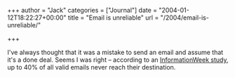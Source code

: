 +++
author = "Jack"
categories = ["Journal"]
date = "2004-01-12T18:22:27+00:00"
title = "Email is unreliable"
url = "/2004/email-is-unreliable/"

+++

I've always thought that it was a mistake to send an email and assume that it's a done deal. Seems I was right &#8211; according to an [InformationWeek study][1], up to 40% of all valid emails never reach their destination.

 [1]: http://www.informationweek.com/story/showArticle.jhtml?articleID=17300016 "InformationWeek"